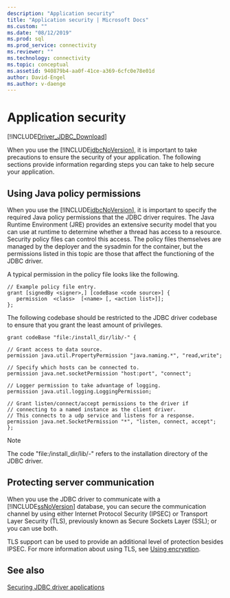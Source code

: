 ```yaml
---
description: "Application security"
title: "Application security | Microsoft Docs"
ms.custom: ""
ms.date: "08/12/2019"
ms.prod: sql
ms.prod_service: connectivity
ms.reviewer: ""
ms.technology: connectivity
ms.topic: conceptual
ms.assetid: 940879b4-aa0f-41ce-a369-6cfc0e78e01d
author: David-Engel
ms.author: v-daenge
---
```

# Application security
[!INCLUDE[Driver_JDBC_Download](../../includes/driver_jdbc_download.md)]

  When you use the [!INCLUDE[jdbcNoVersion](../../includes/jdbcnoversion_md.md)], it is important to take precautions to ensure the security of your application. The following sections provide information regarding steps you can take to help secure your application.  
  
## Using Java policy permissions  
 When you use the [!INCLUDE[jdbcNoVersion](../../includes/jdbcnoversion_md.md)], it is important to specify the required Java policy permissions that the JDBC driver requires. The Java Runtime Environment (JRE) provides an extensive security model that you can use at runtime to determine whether a thread has access to a resource. Security policy files can control this access. The policy files themselves are managed by the deployer and the sysadmin for the container, but the permissions listed in this topic are those that affect the functioning of the JDBC driver.  
  
 A typical permission in the policy file looks like the following.  
  
```  
// Example policy file entry.  
grant [signedBy <signer>,] [codeBase <code source>] {  
   permission  <class>  [<name> [, <action list>]];  
};  
```  
  
 The following codebase should be restricted to the JDBC driver codebase to ensure that you grant the least amount of privileges.  
  
```  
grant codeBase "file:/install_dir/lib/-" {  
  
// Grant access to data source.  
permission java.util.PropertyPermission "java.naming.*", "read,write";  
  
// Specify which hosts can be connected to.  
permission java.net.socketPermission "host:port", "connect";  
  
// Logger permission to take advantage of logging.  
permission java.util.logging.LoggingPermission;  
  
// Grant listen/connect/accept permissions to the driver if   
// connecting to a named instance as the client driver.   
// This connects to a udp service and listens for a response.  
permission java.net.SocketPermission "*", "listen, connect, accept";   
};   
```  
  
> [!NOTE]  
>  The code "file:/install_dir/lib/-" refers to the installation directory of the JDBC driver.  
  
## Protecting server communication  
 When you use the JDBC driver to communicate with a [!INCLUDE[ssNoVersion](../../includes/ssnoversion-md.md)] database, you can secure the communication channel by using either Internet Protocol Security (IPSEC) or Transport Layer Security (TLS), previously known as Secure Sockets Layer (SSL); or you can use both.  
  
 TLS support can be used to provide an additional level of protection besides IPSEC. For more information about using TLS, see [Using encryption](../../connect/jdbc/using-ssl-encryption.md).  
  
## See also  
 [Securing JDBC driver applications](../../connect/jdbc/securing-jdbc-driver-applications.md)  
  
  
